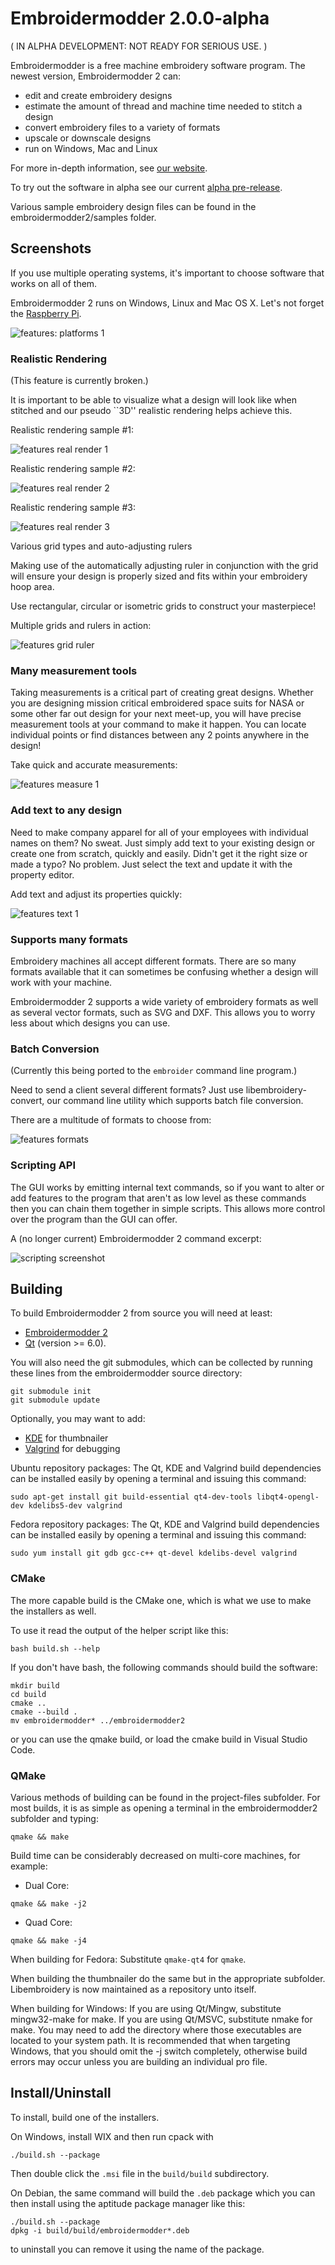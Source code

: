 # Embroidermodder 2.0.0-alpha

( IN ALPHA DEVELOPMENT: NOT READY FOR SERIOUS USE. )

Embroidermodder is a free machine embroidery software program.
The newest version, Embroidermodder 2 can:

- edit and create embroidery designs
- estimate the amount of thread and machine time needed to stitch a design
- convert embroidery files to a variety of formats
- upscale or downscale designs
- run on Windows, Mac and Linux

For more in-depth information, see [our website](http://www.libembroidery.org).

To try out the software in alpha see our current
[alpha pre-release](https://github.com/Embroidermodder/Embroidermodder/releases/tag/alpha).

Various sample embroidery design files can be found in
the embroidermodder2/samples folder.

## Screenshots

If you use multiple operating systems, it's important to choose software that works on all of them.

Embroidermodder 2 runs on Windows, Linux and Mac OS X. Let's not forget the [Raspberry
Pi](http://www.raspberrypi.org).

![features: platforms 1](embroidermodder2/images/features-platforms-1.png)

### Realistic Rendering

(This feature is currently broken.)

It is important to be able to visualize what a design will look like when stitched and our
pseudo ``3D'' realistic rendering helps achieve this.

Realistic rendering sample \#1:

![features real render 1](embroidermodder2/images/features-realrender-1.png)

Realistic rendering sample \#2:

![features real render 2](embroidermodder2/features-realrender-2.png)

Realistic rendering sample \#3:

![features real render 3](embroidermodder2/features-realrender-3.png)

Various grid types and auto-adjusting rulers

Making use of the automatically adjusting ruler in conjunction with the grid will ensure your
design is properly sized and fits within your embroidery hoop area.

Use rectangular, circular or isometric grids to construct your masterpiece!

Multiple grids and rulers in action:

![features grid ruler](embroidermodder2/images/features-grid-ruler-1.png)

### Many measurement tools

Taking measurements is a critical part of creating great designs. Whether you are designing
mission critical embroidered space suits for NASA or some other far out design for your next
meet-up, you will have precise measurement tools at your command to make it happen. You can
locate individual points or find distances between any 2 points anywhere in the design!

Take quick and accurate measurements:

![features measure 1](embroidermodder2/images/features-measure-1.png)

### Add text to any design

Need to make company apparel for all of your employees with individual names on them? No sweat.
Just simply add text to your existing design or create one from scratch, quickly and easily.
Didn't get it the right size or made a typo? No problem. Just select the text and update it
with the property editor.

Add text and adjust its properties quickly:

![features text 1](embroidermodder2/images/features-text-1.png)

### Supports many formats

Embroidery machines all accept different formats. There are so many formats available that it
can sometimes be confusing whether a design will work with your machine.

Embroidermodder 2 supports a wide variety of embroidery formats as well as several vector
formats, such as SVG and DXF. This allows you to worry less about which designs you can use.

### Batch Conversion

(Currently this being ported to the `embroider` command line program.)

Need to send a client several different formats? Just use libembroidery-convert, our command
line utility which supports batch file conversion.

There are a multitude of formats to choose from:

![features formats](embroidermodder2/images/features-formats-1.png)

### Scripting API

The GUI works by emitting internal text commands, so if you want to alter
or add features to the program that aren't as low level as these commands then you
can chain them together in simple scripts. This allows more control over the program than
the GUI can offer.

A (no longer current) Embroidermodder 2 command excerpt:

![scripting screenshot](embroidermodder2/images/features-scripting-1.png)

## Building

To build Embroidermodder 2 from source you will need at least:
- [Embroidermodder 2](https://github.com/Embroidermodder/Embroidermodder)
- [Qt](http://www.qt-project.org) (version >= 6.0).

You will also need the git submodules, which can be collected by running these lines
from the embroidermodder source directory:

```
git submodule init
git submodule update
```

Optionally, you may want to add:

- [KDE](http://www.kde.org) for thumbnailer
- [Valgrind](http://www.valgrind.org) for debugging

Ubuntu repository packages:
The Qt, KDE and Valgrind build dependencies can be installed easily by
opening a terminal and issuing this command:

```
sudo apt-get install git build-essential qt4-dev-tools libqt4-opengl-dev kdelibs5-dev valgrind
```

Fedora repository packages:
The Qt, KDE and Valgrind build dependencies can be installed easily
by opening a terminal and issuing this command:

```
sudo yum install git gdb gcc-c++ qt-devel kdelibs-devel valgrind
```

### CMake

The more capable build is the CMake one, which is what we use to make the installers as
well.

To use it read the output of the helper script like this:

```
bash build.sh --help
```

If you don't have bash, the following commands should build the software:

```
mkdir build
cd build
cmake ..
cmake --build .
mv embroidermodder* ../embroidermodder2
```

or you can use the qmake build, or load the cmake build in Visual Studio Code.

### QMake

Various methods of building can be found in the project-files subfolder.
For most builds, it is as simple as opening a terminal in the
embroidermodder2 subfolder and typing:

```
qmake && make
```

Build time can be considerably decreased on multi-core machines, for example:

- Dual Core:

```
qmake && make -j2
```

- Quad Core:

```
qmake && make -j4
```

When building for Fedora:
Substitute `qmake-qt4` for `qmake`.

When building the thumbnailer do the same but in the appropriate subfolder.
Libembroidery is now maintained as a repository unto itself.

When building for Windows:
If you are using Qt/Mingw, substitute mingw32-make for make.
If you are using Qt/MSVC, substitute nmake for make.
You may need to add the directory where those executables are located to your system path.
It is recommended that when targeting Windows, that you should omit the -j switch completely,
otherwise build errors may occur unless you are building an individual pro file.

## Install/Uninstall

To install, build one of the installers.

On Windows, install WIX and then run cpack with

```
./build.sh --package
```

Then double click the `.msi` file in the `build/build` subdirectory.

On Debian, the same command will build the `.deb` package which you can then
install using the aptitude package manager like this:

```
./build.sh --package
dpkg -i build/build/embroidermodder*.deb
```

to uninstall you can remove it using the name of the package.
